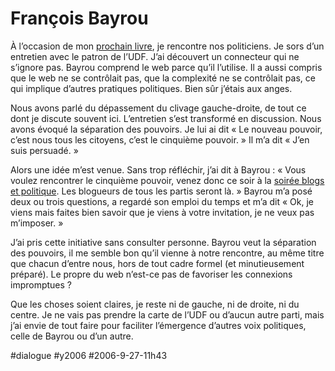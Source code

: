 # François Bayrou

À l’occasion de mon [prochain livre](../8/quatrieme-de-couverture-v1.md), je rencontre nos politiciens. Je sors d’un entretien avec le patron de l’UDF. J’ai découvert un connecteur qui ne s’ignore pas. Bayrou comprend le web parce qu’il l’utilise. Il a aussi compris que le web ne se contrôlait pas, que la complexité ne se contrôlait pas, ce qui implique d’autres pratiques politiques. Bien sûr j’étais aux anges.

Nous avons parlé du dépassement du clivage gauche-droite, de tout ce dont je discute souvent ici. L’entretien s’est transformé en discussion. Nous avons évoqué la séparation des pouvoirs. Je lui ai dit « Le nouveau pouvoir, c’est nous tous les citoyens, c’est le cinquième pouvoir. » Il m’a dit « J’en suis persuadé. »

Alors une idée m’est venue. Sans trop réfléchir, j’ai dit à Bayrou : « Vous voulez rencontrer le cinquième pouvoir, venez donc ce soir à la [soirée blogs et politique](http://versac.metawiki.com/septembre2006). Les blogueurs de tous les partis seront là. » Bayrou m’a posé deux ou trois questions, a regardé son emploi du temps et m’a dit « Ok, je viens mais faites bien savoir que je viens à votre invitation, je ne veux pas m’imposer. »

J’ai pris cette initiative sans consulter personne. Bayrou veut la séparation des pouvoirs, il me semble bon qu’il vienne à notre rencontre, au même titre que chacun d’entre nous, hors de tout cadre formel (et minutieusement préparé). Le propre du web n’est-ce pas de favoriser les connexions impromptues ?

Que les choses soient claires, je reste ni de gauche, ni de droite, ni du centre. Je ne vais pas prendre la carte de l’UDF ou d’aucun autre parti, mais j’ai envie de tout faire pour faciliter l’émergence d’autres voix politiques, celle de Bayrou ou d’un autre.

#dialogue #y2006 #2006-9-27-11h43
